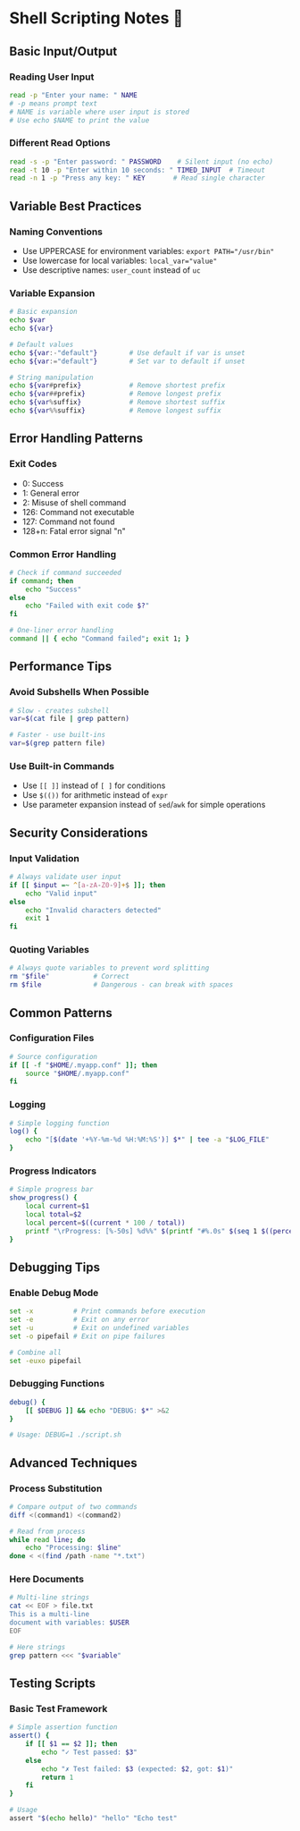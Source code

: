 # Shell Scripting Notes 📝

## Basic Input/Output

### Reading User Input
```bash
read -p "Enter your name: " NAME
# -p means prompt text
# NAME is variable where user input is stored
# Use echo $NAME to print the value
```

### Different Read Options
```bash
read -s -p "Enter password: " PASSWORD    # Silent input (no echo)
read -t 10 -p "Enter within 10 seconds: " TIMED_INPUT  # Timeout
read -n 1 -p "Press any key: " KEY       # Read single character
```

## Variable Best Practices

### Naming Conventions
- Use UPPERCASE for environment variables: `export PATH="/usr/bin"`
- Use lowercase for local variables: `local_var="value"`
- Use descriptive names: `user_count` instead of `uc`

### Variable Expansion
```bash
# Basic expansion
echo $var
echo ${var}

# Default values
echo ${var:-"default"}        # Use default if var is unset
echo ${var:="default"}        # Set var to default if unset

# String manipulation
echo ${var#prefix}            # Remove shortest prefix
echo ${var##prefix}           # Remove longest prefix
echo ${var%suffix}            # Remove shortest suffix
echo ${var%%suffix}           # Remove longest suffix
```

## Error Handling Patterns

### Exit Codes
- 0: Success
- 1: General error
- 2: Misuse of shell command
- 126: Command not executable
- 127: Command not found
- 128+n: Fatal error signal "n"

### Common Error Handling
```bash
# Check if command succeeded
if command; then
    echo "Success"
else
    echo "Failed with exit code $?"
fi

# One-liner error handling
command || { echo "Command failed"; exit 1; }
```

## Performance Tips

### Avoid Subshells When Possible
```bash
# Slow - creates subshell
var=$(cat file | grep pattern)

# Faster - use built-ins
var=$(grep pattern file)
```

### Use Built-in Commands
- Use `[[ ]]` instead of `[ ]` for conditions
- Use `$(())` for arithmetic instead of `expr`
- Use parameter expansion instead of `sed`/`awk` for simple operations

## Security Considerations

### Input Validation
```bash
# Always validate user input
if [[ $input =~ ^[a-zA-Z0-9]+$ ]]; then
    echo "Valid input"
else
    echo "Invalid characters detected"
    exit 1
fi
```

### Quoting Variables
```bash
# Always quote variables to prevent word splitting
rm "$file"           # Correct
rm $file             # Dangerous - can break with spaces
```

## Common Patterns

### Configuration Files
```bash
# Source configuration
if [[ -f "$HOME/.myapp.conf" ]]; then
    source "$HOME/.myapp.conf"
fi
```

### Logging
```bash
# Simple logging function
log() {
    echo "[$(date '+%Y-%m-%d %H:%M:%S')] $*" | tee -a "$LOG_FILE"
}
```

### Progress Indicators
```bash
# Simple progress bar
show_progress() {
    local current=$1
    local total=$2
    local percent=$((current * 100 / total))
    printf "\rProgress: [%-50s] %d%%" $(printf "#%.0s" $(seq 1 $((percent/2)))) $percent
}
```

## Debugging Tips

### Enable Debug Mode
```bash
set -x          # Print commands before execution
set -e          # Exit on any error
set -u          # Exit on undefined variables
set -o pipefail # Exit on pipe failures

# Combine all
set -euxo pipefail
```

### Debugging Functions
```bash
debug() {
    [[ $DEBUG ]] && echo "DEBUG: $*" >&2
}

# Usage: DEBUG=1 ./script.sh
```

## Advanced Techniques

### Process Substitution
```bash
# Compare output of two commands
diff <(command1) <(command2)

# Read from process
while read line; do
    echo "Processing: $line"
done < <(find /path -name "*.txt")
```

### Here Documents
```bash
# Multi-line strings
cat << EOF > file.txt
This is a multi-line
document with variables: $USER
EOF

# Here strings
grep pattern <<< "$variable"
```

## Testing Scripts

### Basic Test Framework
```bash
# Simple assertion function
assert() {
    if [[ $1 == $2 ]]; then
        echo "✓ Test passed: $3"
    else
        echo "✗ Test failed: $3 (expected: $2, got: $1)"
        return 1
    fi
}

# Usage
assert "$(echo hello)" "hello" "Echo test"
```

